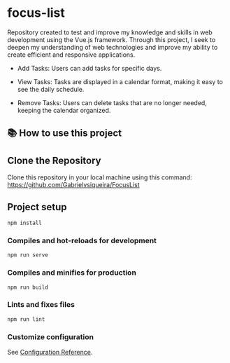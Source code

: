 # focus-list
Repository created to test and improve my knowledge and skills in web development using the Vue.js framework. Through this project, I seek to deepen my understanding of web technologies and improve my ability to create efficient and responsive applications.

* Add Tasks: Users can add tasks for specific days.

* View Tasks: Tasks are displayed in a calendar format, making it easy to see the daily schedule.

* Remove Tasks: Users can delete tasks that are no longer needed, keeping the calendar organized.

## 📚 How to use this project

## Clone the Repository
Clone this repository in your local machine using this command:
https://github.com/Gabrielvsiqueira/FocusList

## Project setup
```
npm install
```

### Compiles and hot-reloads for development
```
npm run serve
```

### Compiles and minifies for production
```
npm run build
```

### Lints and fixes files
```
npm run lint
```

### Customize configuration
See [Configuration Reference](https://cli.vuejs.org/config/).
